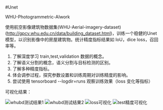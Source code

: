 #Unet

WHU-Photogrammetric-AIwork


使用航空影像建筑物数据集(WHU-Aerial-imagery-dataset)(http://gpcv.whu.edu.cn/data/building_dataset.html)，训练一个稳健的Unet 模型，以识别影像中的房屋建筑物。统计精度指标结果如 IoU，dice loss，召回率等。  
1. 了解深度学习 train,test,validation 数据的概念。  
2. 了解语义分割的概念，语义分割与目标检测的区别。  
3. 了解多种精度指标。 
4. 体会调参过程，探究参数设置和训练周期对训练精度的影响。
5. 尝试使用 tensorboard --logdir=runs 观察训练效果（loss 变化等指标）

可视化结果：


![whubd测试结果1](https://user-images.githubusercontent.com/72430633/196582661-c9163076-7f9a-4259-ba0d-31e0e985cc68.png)
![whubd测试结果2](https://user-images.githubusercontent.com/72430633/196582676-804b7557-e707-4360-b38e-e1d25e59dca5.png)
![loss可视化](https://user-images.githubusercontent.com/72430633/196582695-f0df78c4-65b7-4923-8383-0d1c619a6882.jpg)
![test精度可视化](https://user-images.githubusercontent.com/72430633/196582703-f5fb03f3-f368-4704-897c-5c930ed5eb21.jpg)
